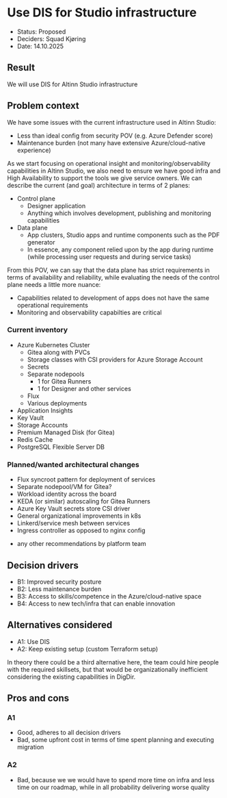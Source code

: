 # Use DIS for Studio infrastructure

- Status: Proposed
- Deciders: Squad Kjøring
- Date: 14.10.2025

## Result

We will use DIS for Altinn Studio infrastructure

## Problem context

We have some issues with the current infrastructure used in Altinn Studio:

* Less than ideal config from security POV (e.g. Azure Defender score)
* Maintenance burden (not many have extensive Azure/cloud-native experience)

As we start focusing on operational insight and monitoring/observability capabilities in Altinn Studio,
we also need to ensure we have good infra and High Availability to support the tools we give service owners.
We can describe the current (and goal) architecture in terms of 2 planes:

* Control plane
  * Designer application
  * Anything which involves development, publishing and monitoring capabilities
* Data plane
  * App clusters, Studio apps and runtime components such as the PDF generator
  * In essence, any component relied upon by the app during runtime (while processing user requests and during service tasks)

From this POV, we can say that the data plane has strict requirements in terms of availability and reliability,
while evaluating the needs of the control plane needs a little more nuance:

* Capabilities related to development of apps does not have the same operational requirements
* Monitoring and observability capabilties are critical

### Current inventory

* Azure Kubernetes Cluster
  * Gitea along with PVCs
  * Storage classes with CSI providers for Azure Storage Account
  * Secrets
  * Separate nodepools
    * 1 for Gitea Runners
    * 1 for Designer and other services
  * Flux
  * Various deployments
* Application Insights
* Key Vault
* Storage Accounts
* Premium Managed Disk (for Gitea)
* Redis Cache
* PostgreSQL Flexible Server DB

### Planned/wanted architectural changes

* Flux syncroot pattern for deployment of services
* Separate nodepool/VM for Gitea?
* Workload identity across the board
* KEDA (or similar) autoscaling for Gitea Runners
* Azure Key Vault secrets store CSI driver
* General organizational improvements in k8s
* Linkerd/service mesh between services
* Ingress controller as opposed to nginx config
+ any other recommendations by platform team

## Decision drivers

- B1: Improved security posture
- B2: Less maintenance burden
- B3: Access to skills/competence in the Azure/cloud-native space
- B4: Access to new tech/infra that can enable innovation

## Alternatives considered

- A1: Use DIS
- A2: Keep existing setup (custom Terraform setup)

In theory there could be a third alternative here, the team could hire people with the required skillsets,
but that would be organizationally inefficient considering the existing capabilities in DigDir.

## Pros and cons

### A1

- Good, adheres to all decision drivers
- Bad, some upfront cost in terms of time spent planning and executing migration

### A2

- Bad, because we we would have to spend more time on infra and less time on our roadmap, while in all probability delivering worse quality
